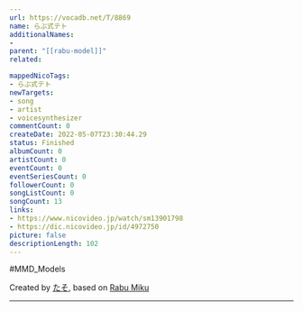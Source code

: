 ```yaml
---
url: https://vocadb.net/T/8869
name: らぶ式テト
additionalNames: 
- 
parent: "[[rabu-model]]"
related:

mappedNicoTags:
- らぶ式テト
newTargets:
- song
- artist
- voicesynthesizer
commentCount: 0
createDate: 2022-05-07T23:30:44.29
status: Finished
albumCount: 0
artistCount: 0
eventCount: 0
eventSeriesCount: 0
followerCount: 0
songListCount: 0
songCount: 13
links: 
- https://www.nicovideo.jp/watch/sm13901798
- https://dic.nicovideo.jp/id/4972750
picture: false
descriptionLength: 102
---
```


#MMD_Models

Created by [たそ](https://www.nicovideo.jp/user/6739379), based on [Rabu Miku](https://vocadb.net/T/244)

---

